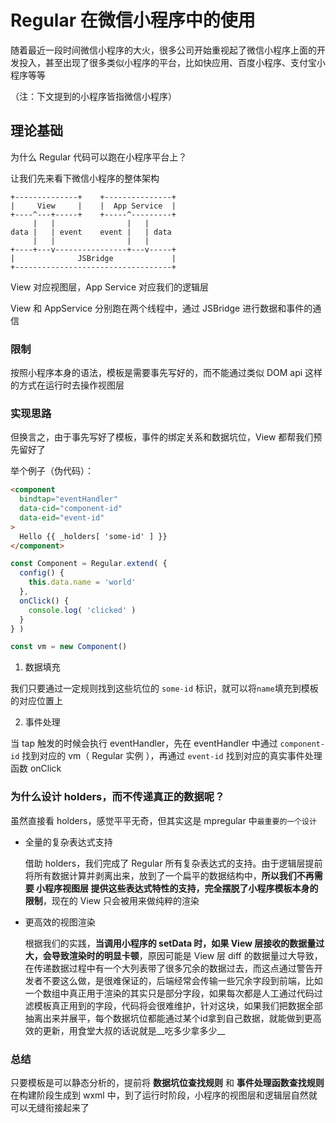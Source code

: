 # Regular 在微信小程序中的使用

随着最近一段时间微信小程序的大火，很多公司开始重视起了微信小程序上面的开发投入，甚至出现了很多类似小程序的平台，比如快应用、百度小程序、支付宝小程序等等

（注：下文提到的小程序皆指微信小程序）

## 理论基础

为什么 Regular 代码可以跑在小程序平台上？

让我们先来看下微信小程序的整体架构

```
+--------------+    +---------------+
|     View     |    |  App Service  |
+----^---+-----+    +-----^---------+
     |   |                |   |
data |   | event    event |   | data
     |   |                |   |
+----+---v----------------+---v-----+
|              JSBridge             |
+-----------------------------------+
```

View 对应视图层，App Service 对应我们的逻辑层

View 和 AppService 分别跑在两个线程中，通过 JSBridge 进行数据和事件的通信

### 限制

按照小程序本身的语法，模板是需要事先写好的，而不能通过类似 DOM api 这样的方式在运行时去操作视图层

### 实现思路

但换言之，由于事先写好了模板，事件的绑定关系和数据坑位，View 都帮我们预先留好了

举个例子（伪代码）：

```html
<component
  bindtap="eventHandler"
  data-cid="component-id"
  data-eid="event-id"
>
  Hello {{ _holders[ 'some-id' ] }}
</component>
```

```js
const Component = Regular.extend( {
  config() {
    this.data.name = 'world'
  },
  onClick() {
    console.log( 'clicked' )
  }
} )

const vm = new Component()
```

1. 数据填充

  我们只要通过一定规则找到这些坑位的 `some-id` 标识，就可以将`name`填充到模板的对应位置上

2. 事件处理

  当 tap 触发的时候会执行 eventHandler，先在 eventHandler 中通过 `component-id` 找到对应的 vm（ Regular 实例 ），再通过 `event-id` 找到对应的真实事件处理函数 onClick

### 为什么设计 holders，而不传递真正的数据呢？

虽然直接看 holders，感觉平平无奇，但其实这是 mpregular 中`最重要的一个设计`

- 全量的复杂表达式支持

  借助 holders，我们完成了 Regular 所有复杂表达式的支持。由于逻辑层提前将所有数据计算并剥离出来，放到了一个扁平的数据结构中，__所以我们不再需要 小程序视图层 提供这些表达式特性的支持，完全摆脱了小程序模板本身的限制__，现在的 View 只会被用来做纯粹的渲染

- 更高效的视图渲染

  根据我们的实践，__当调用小程序的 setData 时，如果 View 层接收的数据量过大，会导致渲染时的明显卡顿__，原因可能是 View 层 diff 的数据量过大导致，在传递数据过程中有一个大列表带了很多冗余的数据过去，而这点通过警告开发者不要这么做，是很难保证的，后端经常会传输一些冗余字段到前端，比如一个数组中真正用于渲染的其实只是部分字段，如果每次都是人工通过代码过滤模板真正用到的字段，代码将会很难维护，针对这块，如果我们把数据全部抽离出来并展平，每个数据坑位都能通过某个id拿到自己数据，就能做到更高效的更新，用食堂大叔的话说就是__吃多少拿多少__

### 总结

只要模板是可以静态分析的，提前将 __数据坑位查找规则__ 和 __事件处理函数查找规则__ 在构建阶段生成到 wxml 中，到了运行时阶段，小程序的视图层和逻辑层自然就可以无缝衔接起来了
